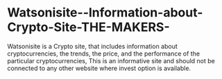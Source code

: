 # Watsonisite--Information-about-Crypto-Site-THE-MAKERS-
Watsonisite is a Crypto site, that includes information about cryptocurrencies, the trends, the price, and the performance of the particular cryptocurrencies, This is an informative site and should not be connected to any other website where invest option is available.
